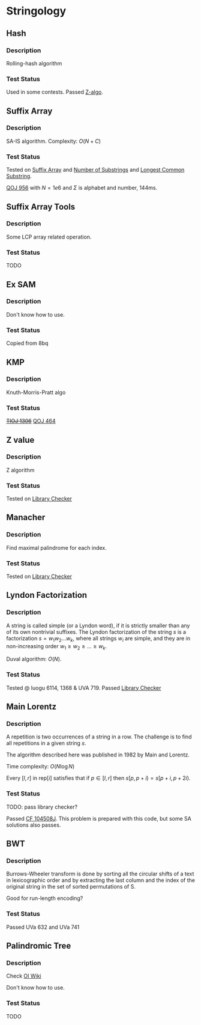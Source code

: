 # Stringology

## Hash
### Description

Rolling-hash algorithm

### Test Status
Used in some contests.
Passed [Z-algo](https://judge.yosupo.jp/submission/187168).


## Suffix Array
### Description
SA-IS algorithm.
Complexity: $O(N + C)$
### Test Status
Tested on [Suffix Array](https://judge.yosupo.jp/submission/193576) and [Number of Substrings](https://judge.yosupo.jp/submission/193577) and [Longest Common Substring](https://judge.yosupo.jp/submission/190936).

[QOJ 956](https://qoj.ac/submission/339265) with $N=1e6$ and $\Sigma$ is alphabet and number, 144ms.

## Suffix Array Tools
### Description
Some LCP array related operation.
### Test Status
TODO

## Ex SAM
### Description

Don't know how to use.

### Test Status

Copied from 8bq

## KMP
### Description
Knuth-Morris-Pratt algo
### Test Status
~~[TIOJ 1306](https://tioj.ck.tp.edu.tw/submissions/368896)~~
[QOJ 464](https://qoj.ac/submission/339289)

## Z value
### Description

Z algorithm

### Test Status

Tested on [Library Checker](https://judge.yosupo.jp/submission/166036)

## Manacher
### Description

Find maximal palindrome for each index.

### Test Status

Tested on [Library Checker](https://judge.yosupo.jp/submission/166048)


## Lyndon Factorization
### Description

A string is called simple (or a Lyndon word), if it is strictly smaller than any of its own nontrivial suffixes.
The Lyndon factorization of the string $s$ is a factorization $s = w_1 w_2 \dots w_k$, where all strings $w_i$ are simple, and they are in non-increasing order $w_1 \ge w_2 \ge \dots \ge w_k$.

Duval algorithm: $O(N)$.

### Test Status

Tested @ luogu 6114, 1368 & UVA 719.
Passed [Library Checker](https://judge.yosupo.jp/submission/166342)

## Main Lorentz
### Description

A repetition is two occurrences of a string in a row.
The challenge is to find all repetitions in a given string $s$.

The algorithm described here was published in 1982 by Main and Lorentz.

Time complexity: $O(N \log N)$

Every $[l, r]$ in $\text{rep}[i]$ satisfies that if $p \in [l, r]$ then $s[p,p+i) = s[p+i,p+2i)$.

### Test Status

TODO: pass library checker?

Passed [CF 104508J](https://codeforces.com/gym/104508/submission/228069417).
This problem is prepared with this code, but some SA solutions also passes.


## BWT
### Description
Burrows-Wheeler transform is done by sorting all the circular shifts of a text in lexicographic order and by extracting the last column and the index of the original string in the set of sorted permutations of S.

Good for run-length encoding?

### Test Status

Passed UVa 632 and UVa 741

## Palindromic Tree
### Description

Check [OI Wiki](https://oi-wiki.org/string/pam/)

Don't know how to use.

### Test Status

TODO
